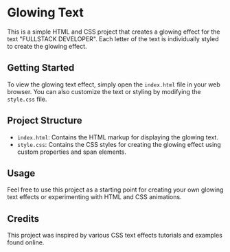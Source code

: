 # Glowing Text

This is a simple HTML and CSS project that creates a glowing effect for the text "FULLSTACK DEVELOPER". Each letter of the text is individually styled to create the glowing effect.

## Getting Started

To view the glowing text effect, simply open the `index.html` file in your web browser. You can also customize the text or styling by modifying the `style.css` file.

## Project Structure

- `index.html`: Contains the HTML markup for displaying the glowing text.
- `style.css`: Contains the CSS styles for creating the glowing effect using custom properties and span elements.

## Usage

Feel free to use this project as a starting point for creating your own glowing text effects or experimenting with HTML and CSS animations.

## Credits

This project was inspired by various CSS text effects tutorials and examples found online.


